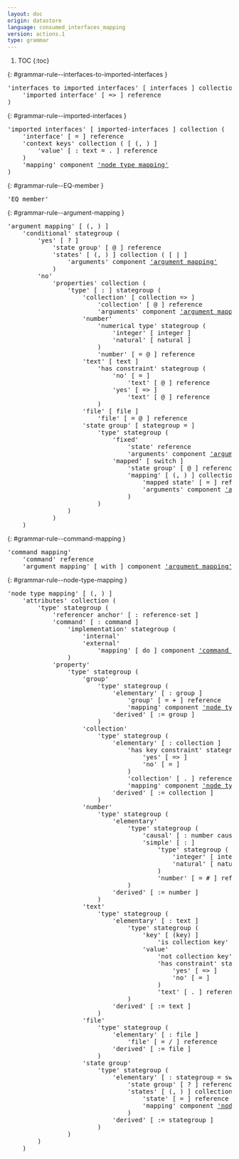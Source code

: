 ```yaml
---
layout: doc
origin: datastore
language: consumed_interfaces_mapping
version: actions.1
type: grammar
---
```


1. TOC
{:toc}


{: #grammar-rule--interfaces-to-imported-interfaces }
<div class="language-js highlighter-rouge">
<div class="highlight">
<pre class="highlight language-js code-custom">
'<span class="token string">interfaces to imported interfaces</span>' [ <span class="token operator">interfaces</span> ] collection (
	'<span class="token string">imported interface</span>' [ <span class="token operator">=></span> ] reference
)
</pre>
</div>
</div>

{: #grammar-rule--imported-interfaces }
<div class="language-js highlighter-rouge">
<div class="highlight">
<pre class="highlight language-js code-custom">
'<span class="token string">imported interfaces</span>' [ <span class="token operator">imported-interfaces</span> ] collection (
	'<span class="token string">interface</span>' [ <span class="token operator">=</span> ] reference
	'<span class="token string">context keys</span>' collection ( [ <span class="token operator">(</span>, <span class="token operator">)</span> ]
		'<span class="token string">value</span>' [ <span class="token operator">:</span> <span class="token operator">text</span> <span class="token operator">=</span> <span class="token operator">.</span> ] reference
	)
	'<span class="token string">mapping</span>' component <a href="#grammar-rule--node-type-mapping">'node type mapping'</a>
)
</pre>
</div>
</div>

{: #grammar-rule--EQ-member }
<div class="language-js highlighter-rouge">
<div class="highlight">
<pre class="highlight language-js code-custom">
'<span class="token string">EQ member</span>'
</pre>
</div>
</div>

{: #grammar-rule--argument-mapping }
<div class="language-js highlighter-rouge">
<div class="highlight">
<pre class="highlight language-js code-custom">
'<span class="token string">argument mapping</span>' [ <span class="token operator">(</span>, <span class="token operator">)</span> ]
	'<span class="token string">conditional</span>' stategroup (
		'<span class="token string">yes</span>' [ <span class="token operator">?</span> ]
			'<span class="token string">state group</span>' [ <span class="token operator">@</span> ] reference
			'<span class="token string">states</span>' [ <span class="token operator">(</span>, <span class="token operator">)</span> ] collection ( [ <span class="token operator">|</span> ]
				'<span class="token string">arguments</span>' component <a href="#grammar-rule--argument-mapping">'argument mapping'</a>
			)
		'<span class="token string">no</span>'
			'<span class="token string">properties</span>' collection (
				'<span class="token string">type</span>' [ <span class="token operator">:</span> ] stategroup (
					'<span class="token string">collection</span>' [ <span class="token operator">collection</span> <span class="token operator">=></span> ]
						'<span class="token string">collection</span>' [ <span class="token operator">@</span> ] reference
						'<span class="token string">arguments</span>' component <a href="#grammar-rule--argument-mapping">'argument mapping'</a>
					'<span class="token string">number</span>'
						'<span class="token string">numerical type</span>' stategroup (
							'<span class="token string">integer</span>' [ <span class="token operator">integer</span> ]
							'<span class="token string">natural</span>' [ <span class="token operator">natural</span> ]
						)
						'<span class="token string">number</span>' [ <span class="token operator">=</span> <span class="token operator">@</span> ] reference
					'<span class="token string">text</span>' [ <span class="token operator">text</span> ]
						'<span class="token string">has constraint</span>' stategroup (
							'<span class="token string">no</span>' [ <span class="token operator">=</span> ]
								'<span class="token string">text</span>' [ <span class="token operator">@</span> ] reference
							'<span class="token string">yes</span>' [ <span class="token operator">=></span> ]
								'<span class="token string">text</span>' [ <span class="token operator">@</span> ] reference
						)
					'<span class="token string">file</span>' [ <span class="token operator">file</span> ]
						'<span class="token string">file</span>' [ <span class="token operator">=</span> <span class="token operator">@</span> ] reference
					'<span class="token string">state group</span>' [ <span class="token operator">stategroup</span> <span class="token operator">=</span> ]
						'<span class="token string">type</span>' stategroup (
							'<span class="token string">fixed</span>'
								'<span class="token string">state</span>' reference
								'<span class="token string">arguments</span>' component <a href="#grammar-rule--argument-mapping">'argument mapping'</a>
							'<span class="token string">mapped</span>' [ <span class="token operator">switch</span> ]
								'<span class="token string">state group</span>' [ <span class="token operator">@</span> ] reference
								'<span class="token string">mapping</span>' [ <span class="token operator">(</span>, <span class="token operator">)</span> ] collection ( [ <span class="token operator">|</span> ]
									'<span class="token string">mapped state</span>' [ <span class="token operator">=</span> ] reference
									'<span class="token string">arguments</span>' component <a href="#grammar-rule--argument-mapping">'argument mapping'</a>
								)
						)
				)
			)
	)
</pre>
</div>
</div>

{: #grammar-rule--command-mapping }
<div class="language-js highlighter-rouge">
<div class="highlight">
<pre class="highlight language-js code-custom">
'<span class="token string">command mapping</span>'
	'<span class="token string">command</span>' reference
	'<span class="token string">argument mapping</span>' [ <span class="token operator">with</span> ] component <a href="#grammar-rule--argument-mapping">'argument mapping'</a>
</pre>
</div>
</div>

{: #grammar-rule--node-type-mapping }
<div class="language-js highlighter-rouge">
<div class="highlight">
<pre class="highlight language-js code-custom">
'<span class="token string">node type mapping</span>' [ <span class="token operator">(</span>, <span class="token operator">)</span> ]
	'<span class="token string">attributes</span>' collection (
		'<span class="token string">type</span>' stategroup (
			'<span class="token string">referencer anchor</span>' [ <span class="token operator">:</span> <span class="token operator">reference-set</span> ]
			'<span class="token string">command</span>' [ <span class="token operator">:</span> <span class="token operator">command</span> ]
				'<span class="token string">implementation</span>' stategroup (
					'<span class="token string">internal</span>'
					'<span class="token string">external</span>'
						'<span class="token string">mapping</span>' [ <span class="token operator">do</span> ] component <a href="#grammar-rule--command-mapping">'command mapping'</a>
				)
			'<span class="token string">property</span>'
				'<span class="token string">type</span>' stategroup (
					'<span class="token string">group</span>'
						'<span class="token string">type</span>' stategroup (
							'<span class="token string">elementary</span>' [ <span class="token operator">:</span> <span class="token operator">group</span> ]
								'<span class="token string">group</span>' [ <span class="token operator">=</span> <span class="token operator">+</span> ] reference
								'<span class="token string">mapping</span>' component <a href="#grammar-rule--node-type-mapping">'node type mapping'</a>
							'<span class="token string">derived</span>' [ <span class="token operator">:=</span> <span class="token operator">group</span> ]
						)
					'<span class="token string">collection</span>'
						'<span class="token string">type</span>' stategroup (
							'<span class="token string">elementary</span>' [ <span class="token operator">:</span> <span class="token operator">collection</span> ]
								'<span class="token string">has key constraint</span>' stategroup (
									'<span class="token string">yes</span>' [ <span class="token operator">=></span> ]
									'<span class="token string">no</span>' [ <span class="token operator">=</span> ]
								)
								'<span class="token string">collection</span>' [ <span class="token operator">.</span> ] reference
								'<span class="token string">mapping</span>' component <a href="#grammar-rule--node-type-mapping">'node type mapping'</a>
							'<span class="token string">derived</span>' [ <span class="token operator">:=</span> <span class="token operator">collection</span> ]
						)
					'<span class="token string">number</span>'
						'<span class="token string">type</span>' stategroup (
							'<span class="token string">elementary</span>'
								'<span class="token string">type</span>' stategroup (
									'<span class="token string">causal</span>' [ <span class="token operator">:</span> <span class="token operator">number</span> <span class="token operator">causal</span> ]
									'<span class="token string">simple</span>' [ <span class="token operator">:</span> ]
										'<span class="token string">type</span>' stategroup (
											'<span class="token string">integer</span>' [ <span class="token operator">integer</span> ]
											'<span class="token string">natural</span>' [ <span class="token operator">natural</span> ]
										)
										'<span class="token string">number</span>' [ <span class="token operator">=</span> <span class="token operator">#</span> ] reference
								)
							'<span class="token string">derived</span>' [ <span class="token operator">:=</span> <span class="token operator">number</span> ]
						)
					'<span class="token string">text</span>'
						'<span class="token string">type</span>' stategroup (
							'<span class="token string">elementary</span>' [ <span class="token operator">:</span> <span class="token operator">text</span> ]
								'<span class="token string">type</span>' stategroup (
									'<span class="token string">key</span>' [ <span class="token operator">(key)</span> ]
										'<span class="token string">is collection key</span>' component <a href="#grammar-rule--EQ-member">'EQ member'</a>
									'<span class="token string">value</span>'
										'<span class="token string">not collection key</span>' component <a href="#grammar-rule--EQ-member">'EQ member'</a>
										'<span class="token string">has constraint</span>' stategroup (
											'<span class="token string">yes</span>' [ <span class="token operator">=></span> ]
											'<span class="token string">no</span>' [ <span class="token operator">=</span> ]
										)
										'<span class="token string">text</span>' [ <span class="token operator">.</span> ] reference
								)
							'<span class="token string">derived</span>' [ <span class="token operator">:=</span> <span class="token operator">text</span> ]
						)
					'<span class="token string">file</span>'
						'<span class="token string">type</span>' stategroup (
							'<span class="token string">elementary</span>' [ <span class="token operator">:</span> <span class="token operator">file</span> ]
								'<span class="token string">file</span>' [ <span class="token operator">=</span> <span class="token operator">/</span> ] reference
							'<span class="token string">derived</span>' [ <span class="token operator">:=</span> <span class="token operator">file</span> ]
						)
					'<span class="token string">state group</span>'
						'<span class="token string">type</span>' stategroup (
							'<span class="token string">elementary</span>' [ <span class="token operator">:</span> <span class="token operator">stategroup</span> <span class="token operator">=</span> <span class="token operator">switch</span> ]
								'<span class="token string">state group</span>' [ <span class="token operator">?</span> ] reference
								'<span class="token string">states</span>' [ <span class="token operator">(</span>, <span class="token operator">)</span> ] collection ( [ <span class="token operator">|</span> ]
									'<span class="token string">state</span>' [ <span class="token operator">=</span> ] reference
									'<span class="token string">mapping</span>' component <a href="#grammar-rule--node-type-mapping">'node type mapping'</a>
								)
							'<span class="token string">derived</span>' [ <span class="token operator">:=</span> <span class="token operator">stategroup</span> ]
						)
				)
		)
	)
</pre>
</div>
</div>
